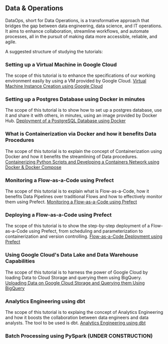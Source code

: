 ## Data & Operations

DataOps, short for Data Operations, is a transformative approach that bridges the gap between data engineering, data science, and IT operations. It aims to enhance collaboration, streamline workflows, and automate processes, all in the pursuit of making data more accessible, reliable, and agile.

A suggested structure of studying the tutorials:

### Setting up a Virtual Machine in Google Cloud

The scope of this tutorial is to enhance the specifications of our working environment easily by using a VM provided by Google Cloud.
[Virtual Machine Instance Creation using Google Cloud](https://github.com/ssideris/Data_Management_and_Analytics_Operations/edit/main/DataOps/README.md)

### Setting up a Postgres Database using Docker in minutes

The scope of this tutorial is to show how to set up a postgres database, use it and share it with others, in minutes, using an image provided by Docker Hub.
[Deployment of a PostgreSQL Database using Docker](https://github.com/ssideris/Data_Management_and_Analytics_Operations/edit/main/DataOps/README.md)

### What is Containerization via Docker and how it benefits Data Procedures

The scope of this tutorial is to explain the concept of Containerization using Docker and how it benefits the streamlining of Data procedures.
[Containerizing Python Scripts and Developing a Containers Network using Docker & Docker Compose](https://github.com/ssideris/Data_Management_and_Analytics_Operations/edit/main/DataOps/README.md)

### Monitoring a Flow-as-a-Code using Prefect

The scope of this tutorial is to explain what is Flow-as-a-Code, how it benefits Data Pipelines over traditional Flows and how to effectively monitor them using Prefect.
[Monitoring a Flow-as-a-Code using Prefect](https://github.com/ssideris/Data_Management_and_Analytics_Operations/edit/main/DataOps/README.md)

### Deploying a Flow-as-a-Code using Prefect

The scope of this tutorial is to show the step-by-step deployment of a Flow-as-a-Code using Prefect, from scheduling and parameterization to containerization and version controlling.
[Flow-as-a-Code Deployment using Prefect](https://github.com/ssideris/Data_Management_and_Analytics_Operations/edit/main/DataOps/README.md)

### Using Google Cloud's Data Lake and Data Warehouse Capabilities 

The scope of this tutorial is to harness the power of Google Cloud by loading Data to Cloud Storage and querying them using BigQuery.
[Uploading Data on Google Cloud Storage and Querying them Using BigQuery](https://github.com/ssideris/Data_Management_and_Analytics_Operations/edit/main/DataOps/README.md)

### Analytics Engineering using dbt

The scope of this tutorial is to explaing the concept of Analytics Engineering and how it boosts the collaboration between data engineers and data analysts. The tool to be used is dbt.
[Analytics Engineering using dbt](https://github.com/ssideris/Data_Management_and_Analytics_Operations/blob/main/DataOps/Analytics%20Engineering%20using%20dbt/README.md)

### Batch Processing using PySpark (UNDER CONSTRUCTION)
